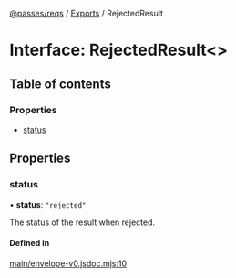 [@passes/reqs](../README.md) / [Exports](../modules.md) / RejectedResult

# Interface: RejectedResult\<\>

## Table of contents

### Properties

- [status](RejectedResult.md#status)

## Properties

### status

• **status**: ``"rejected"``

The status of the result when rejected.

#### Defined in

[main/envelope-v0.jsdoc.mjs:10](https://github.com/passes-org/passes/blob/1847fbe/packages/reqs/main/envelope-v0.jsdoc.mjs#L10)
